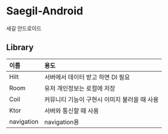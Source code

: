# Saegil-Android
새길 안드로이드

## Library
| 이름|용도|
|:---|:---|
|Hilt |서버에서 데이터 받고 하면 DI 필요|
|Room | 유저 개인정보는 로컬에 저장|
|Coil | 커뮤니티 기능이 구현시 이미지 불러올 때 사용|
|Ktor | 서버와 통신할 때 사용|
|navigation | navigation용|
